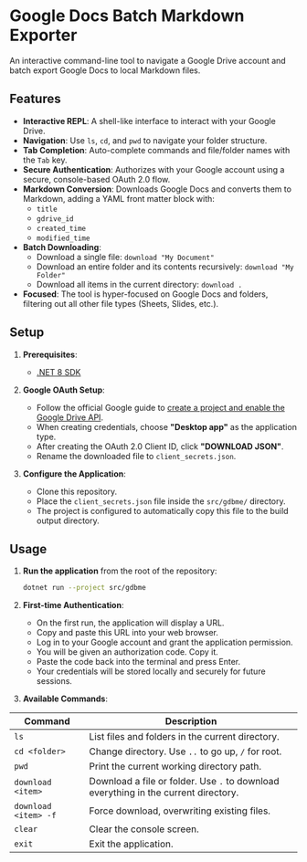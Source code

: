# Google Docs Batch Markdown Exporter

An interactive command-line tool to navigate a Google Drive account and batch export Google Docs to local Markdown files.

## Features

*   **Interactive REPL**: A shell-like interface to interact with your Google Drive.
*   **Navigation**: Use `ls`, `cd`, and `pwd` to navigate your folder structure.
*   **Tab Completion**: Auto-complete commands and file/folder names with the `Tab` key.
*   **Secure Authentication**: Authorizes with your Google account using a secure, console-based OAuth 2.0 flow.
*   **Markdown Conversion**: Downloads Google Docs and converts them to Markdown, adding a YAML front matter block with:
    *   `title`
    *   `gdrive_id`
    *   `created_time`
    *   `modified_time`
*   **Batch Downloading**:
    *   Download a single file: `download "My Document"`
    *   Download an entire folder and its contents recursively: `download "My Folder"`
    *   Download all items in the current directory: `download .`
*   **Focused**: The tool is hyper-focused on Google Docs and folders, filtering out all other file types (Sheets, Slides, etc.).

## Setup

1.  **Prerequisites**:
    *   [.NET 8 SDK](https://dotnet.microsoft.com/download/dotnet/8.0)

2.  **Google OAuth Setup**:
    *   Follow the official Google guide to [create a project and enable the Google Drive API](https://developers.google.com/drive/api/v3/quickstart/dotnet#step_1_turn_on_the_api_and_create_credentials).
    *   When creating credentials, choose **"Desktop app"** as the application type.
    *   After creating the OAuth 2.0 Client ID, click **"DOWNLOAD JSON"**.
    *   Rename the downloaded file to `client_secrets.json`.

3.  **Configure the Application**:
    *   Clone this repository.
    *   Place the `client_secrets.json` file inside the `src/gdbme/` directory.
    *   The project is configured to automatically copy this file to the build output directory.

## Usage

1.  **Run the application** from the root of the repository:
    ```sh
    dotnet run --project src/gdbme
    ```

2.  **First-time Authentication**:
    *   On the first run, the application will display a URL.
    *   Copy and paste this URL into your web browser.
    *   Log in to your Google account and grant the application permission.
    *   You will be given an authorization code. Copy it.
    *   Paste the code back into the terminal and press Enter.
    *   Your credentials will be stored locally and securely for future sessions.

3.  **Available Commands**:

| Command                      | Description                                                                                             |
| ---------------------------- | ------------------------------------------------------------------------------------------------------- |
| `ls`                         | List files and folders in the current directory.                                                        |
| `cd <folder>`                | Change directory. Use `..` to go up, `/` for root.                                                      |
| `pwd`                        | Print the current working directory path.                                                               |
| `download <item>`            | Download a file or folder. Use `.` to download everything in the current directory.                     |
| `download <item> -f`         | Force download, overwriting existing files.                                                             |
| `clear`                      | Clear the console screen.                                                                               |
| `exit`                       | Exit the application.                                                                                   |

